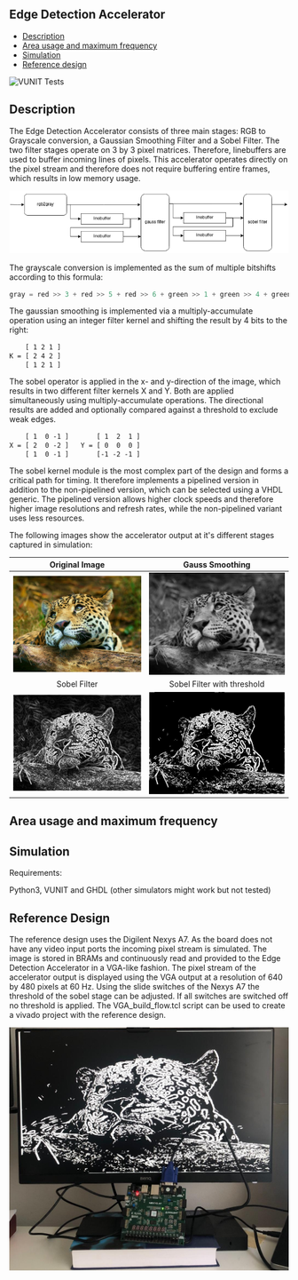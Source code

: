 ## Edge Detection Accelerator

- [Description](#description)
- [Area usage and maximum frequency](#area-usage-and-maximum-frequency)
- [Simulation](#simulation)
- [Reference design](#reference-design)

![VUNIT Tests](https://github.com/robindust-ce/EdgeDetectionAccelerator/actions/workflows/tests.yaml/badge.svg)

## Description

The Edge Detection Accelerator consists of three main stages: RGB to Grayscale conversion, a Gaussian Smoothing Filter and a Sobel Filter. The two filter stages operate on 3 by 3 pixel matrices. Therefore, linebuffers are used to buffer incoming lines of pixels. This accelerator operates directly on the pixel stream and therefore does not require buffering entire frames, which results in low memory usage.

![Block Diagram](assets/blockdiagram.png?raw=true "")

The grayscale conversion is implemented as the sum of multiple bitshifts according to this formula:

```C
gray = red >> 3 + red >> 5 + red >> 6 + green >> 1 + green >> 4 + green >> 5 + blue >> 3
```
The gaussian smoothing is implemented via a multiply-accumulate operation using an integer filter kernel and shifting the result by 4 bits to the right:

        [ 1 2 1 ]
    K = [ 2 4 2 ]
        [ 1 2 1 ]

The sobel operator is applied in the x- and y-direction of the image, which results in two different filter kernels X and Y. Both are applied simultaneously using multiply-accumulate operations. The directional results are added and optionally compared against a threshold to exclude weak edges.


        [ 1  0 -1 ]       [ 1  2  1 ]
    X = [ 2  0 -2 ]   Y = [ 0  0  0 ]
        [ 1  0 -1 ]       [-1 -2 -1 ]

The sobel kernel module is the most complex part of the design and forms a critical path for timing. It therefore implements a pipelined version in addition to the non-pipelined version, which can be selected using a VHDL generic. The pipelined version allows higher clock speeds and therefore higher image resolutions and refresh rates, while the non-pipelined variant uses less resources.

The following images show the accelerator output at it's different stages captured in simulation:

Original Image             |  Gauss Smoothing
:-------------------------:|:-------------------------:
![original](assets/leo.jpg?raw=true "")  |  ![gauss](assets/gauss.jpg?raw=true "")
Sobel Filter             |  Sobel Filter with threshold
![sobel](assets/sobel.jpg?raw=true "")  |  ![sobel threshold](assets/sobel_th.jpg?raw=true "")

## Area usage and maximum frequency


## Simulation

Requirements:

Python3, VUNIT and GHDL (other simulators might work but not tested)

## Reference Design

The reference design uses the Digilent Nexys A7. As the board does not have any video input ports the incoming pixel stream is simulated. The image is stored in BRAMs and continuously read and provided to the Edge Detection Accelerator in a VGA-like fashion. The pixel stream of the accelerator output is displayed using the VGA output at a resolution of 640 by 480 pixels at 60 Hz. Using the slide switches of the Nexys A7 the threshold of the sobel stage can be adjusted. If all switches are switched off no threshold is applied.
The VGA_build_flow.tcl script can be used to create a vivado project with the reference design.

![](assets/vga_demo.jpg?raw=true "")